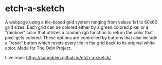 # etch-a-sketch

A webpage using a tile-based grid system ranging from values 1x1 to 60x60 grid sizes. Each grid can be colored either by a green colored pixel or a "rainbow" color that utilizes a random rgb function to return the color that pixel gets colored. These options are controlled by buttons that also include a "reset" button which resets every tile in the grid back to its original white color. Made for The Odin Project.

Live repo: https://sunridden.github.io/etch-a-sketch/
